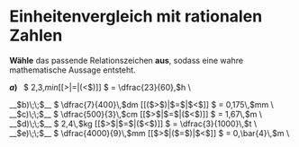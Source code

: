<!--
version:  0.0.1

language: de

@style
input {
    text-align: center;
}

.flex-container {
    display: flex;
    flex-wrap: wrap;
    align-items: stretch;
    gap: 20px;
}

.flex-child {
    flex: 1;
    min-width: 350px;
    margin-right: 20px;
}

@media (max-width: 400px) {
    .flex-child {
        flex: 100%;
        margin-right: 0;
    }
}
@end

formula: \carry   \textcolor{red}{\scriptsize #1}
formula: \digit   \rlap{\carry{#1}}\phantom{#2}#2
formula: \permil  \text{‰}

import: https://raw.githubusercontent.com/LiaTemplates/Tikz-Jax/main/README.md

script: https://cdn.jsdelivr.net/gh/LiaTemplates/Tikz-Jax@main/dist/index.js


tags: Einheiten, Dezimalzahlen, Bruchrechnung, Länge, Masse, Zeit, mittel, normal, Angeben

comment: Welche angegebene Größe ist größer? Wähle das passende Relationszeichen.

author: Martin Lommatzsch

-->




# Einheitenvergleich mit rationalen Zahlen


**Wähle** das passende Relationszeichen **aus**, sodass eine wahre mathematische Aussage entsteht.



<section class="flex-container">

<div class="flex-child">

__$a)\;\;$__ $ 2,3\,$min [[$>$|$=$|($<$)]] $ = \dfrac{23}{60}\,$h \

</div>
<div class="flex-child">
__$b)\;\;$__ $ \dfrac{7}{400}\,$dm [[($>$)|$=$|$<$]] $ = 0,175\,$mm \

</div>
<div class="flex-child">
__$c)\;\;$__ $ \dfrac{500}{3}\,$cm [[$>$|$=$|($<$)]] $ = 1,67\,$m \

</div>
<div class="flex-child">
__$d)\;\;$__ $ 2,4\,$kg [[$>$|$=$|($<$)]] $ = \dfrac{3}{1000}\,$t \

</div>
<div class="flex-child">
__$e)\;\;$__ $ \dfrac{4000}{9}\,$mm [[$>$|($=$)|$<$]] $ = 0,\bar{4}\,$m \


</div>


</section>





